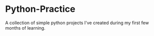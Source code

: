# Python-Practice
A collection of simple python projects I've created during my first few months of learning.
